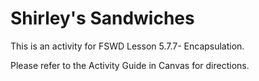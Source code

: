# Shirley's Sandwiches

This is an activity for FSWD Lesson 5.7.7- Encapsulation.

Please refer to the Activity Guide in Canvas for directions.